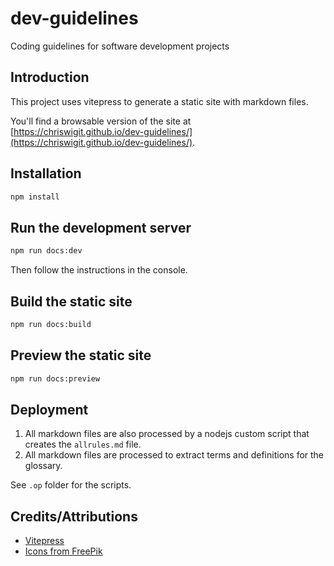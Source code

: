 # dev-guidelines

Coding guidelines for software development projects

## Introduction

This project uses vitepress to generate a static site with markdown files.

You'll find a browsable version of the site at [https://chriswigit.github.io/dev-guidelines/](https://chriswigit.github.io/dev-guidelines/).

## Installation

```bash
npm install
```

## Run the development server

```bash
npm run docs:dev
```

Then follow the instructions in the console.

## Build the static site

```bash
npm run docs:build
```

## Preview the static site

```bash
npm run docs:preview
```

## Deployment

1. All markdown files are also processed by a nodejs custom script that creates the `allrules.md` file.
2. All markdown files are processed to extract terms and definitions for the glossary.

See `.op` folder for the scripts.

## Credits/Attributions

- [Vitepress](https://github.com/vuejs/vitepress)
- [Icons from FreePik](https://www.freepik.com/)

